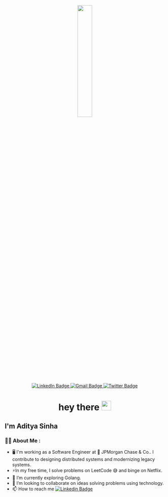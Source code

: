 <div id="header" align="center">
<img src="https://media.giphy.com/media/TdjQAgDIkRsYm1HUbt/giphy.gif" width="30%">
</div>
<br>
<div id="badges" align="center">
  <a href="www.linkedin.com/in/sinhaaditya99">
    <img src="https://img.shields.io/badge/LinkedIn-blue?style=flat-square&logo=linkedin&logoColor=white" alt="LinkedIn Badge"/>
  </a>
  <a href="mailto:aditya.sinha99@gmail.com">
    <img src="https://img.shields.io/badge/Gmail-red?style=flat-square&logo=youtube&logoColor=white" alt="Gmail Badge"/>
  </a>
  <a href="#">
    <img src="https://img.shields.io/badge/Twitter-blue?style=flat-square&logo=twitter&logoColor=white" alt="Twitter Badge"/>
  </a>
</div>
<h1 align="center">
  hey there
  <img src="https://media.giphy.com/media/hvRJCLFzcasrR4ia7z/giphy.gif" width="30px"/>
</h1>

## I'm Aditya Sinha
### 👨‍💻 About Me :
- 🖥️ I'm working as a Software Engineer at 🏦 JPMorgan Chase & Co.. I contribute to designing distributed systems and modernizing legacy systems.
- ⚡In my free time, I solve problems on LeetCode 😅 and binge on Netflix.
- 🌱 I’m currently exploring Golang.
- 💞️ I’m looking to collaborate on ideas solving problems using technology.
- 📫 How to reach me [![Linkedin Badge](https://img.shields.io/badge/-sinhaaditya99-blue?style=flat-square&logo=Linkedin&logoColor=white)](www.linkedin.com/in/sinhaaditya99)

<!---
jrsinha2/jrsinha2 is a ✨ special ✨ repository because its `README.md` (this file) appears on your GitHub profile.
You can click the Preview link to take a look at your changes.
--->
